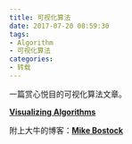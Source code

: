 ```yaml
---
title: 可视化算法
date: 2017-07-20 08:59:30
tags:
- Algorithm
- 可视化算法
categories:
- 转载
---
```


一篇赏心悦目的可视化算法文章。

**[Visualizing Algorithms](https://bost.ocks.org/mike/algorithms/)**

附上大牛的博客：**[Mike Bostock](https://bost.ocks.org/mike/)**
